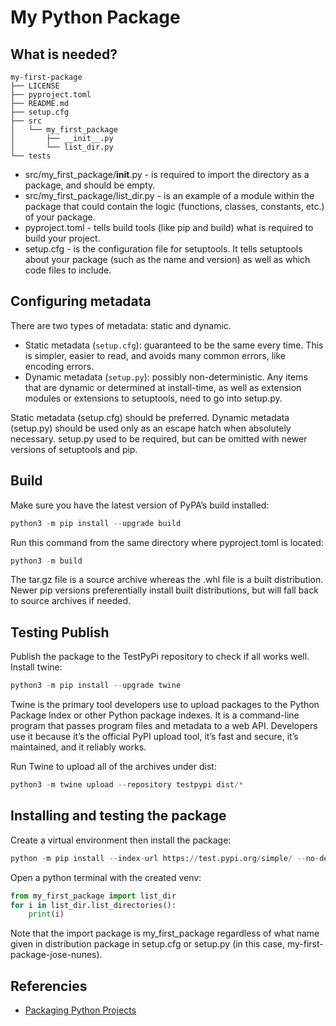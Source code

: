 # My Python Package

## What is needed?

```
my-first-package
├── LICENSE
├── pyproject.toml
├── README.md
├── setup.cfg
├── src
│   └── my_first_package
│       ├── __init__.py
│       └── list_dir.py
└── tests
```
- src/my_first_package/__init__.py - is required to import the directory as a package, and should be empty.
- src/my_first_package/list_dir.py - is an example of a module within the package that could contain the logic (functions, classes, constants, etc.) of your package.
- pyproject.toml - tells build tools (like pip and build) what is required to build your project. 
- setup.cfg - is the configuration file for setuptools. It tells setuptools about your package (such as the name and version) as well as which code files to include.

## Configuring metadata
There are two types of metadata: static and dynamic.

- Static metadata (`setup.cfg`): guaranteed to be the same every time. This is simpler, easier to read, and avoids many common errors, like encoding errors.
- Dynamic metadata (`setup.py`): possibly non-deterministic. Any items that are dynamic or determined at install-time, as well as extension modules or extensions to setuptools, need to go into setup.py.

Static metadata (setup.cfg) should be preferred. Dynamic metadata (setup.py) should be used only as an escape hatch when absolutely necessary. setup.py used to be required, but can be omitted with newer versions of setuptools and pip.

## Build
Make sure you have the latest version of PyPA’s build installed:
```python
python3 -m pip install --upgrade build
```

Run this command from the same directory where pyproject.toml is located:
```python
python3 -m build
```
The tar.gz file is a source archive whereas the .whl file is a built distribution. Newer pip versions preferentially install built distributions, but will fall back to source archives if needed.

## Testing Publish
Publish the package to the TestPyPi repository to check if all works well.
Install twine:
```python
python3 -m pip install --upgrade twine
```
Twine is the primary tool developers use to upload packages to the Python Package Index or other Python package indexes. It is a command-line program that passes program files and metadata to a web API. Developers use it because it’s the official PyPI upload tool, it’s fast and secure, it’s maintained, and it reliably works.

Run Twine to upload all of the archives under dist:
```python
python3 -m twine upload --repository testpypi dist/*
```

## Installing and testing the package
Create a virtual environment then install the package:
```python
python -m pip install --index-url https://test.pypi.org/simple/ --no-deps my-first-package-jose-nunes
```

Open a python terminal with the created venv:
```python
from my_first_package import list_dir
for i in list_dir.list_directories():
    print(i)
```

Note that the import package is my_first_package regardless of what name given in distribution package in setup.cfg or setup.py (in this case, my-first-package-jose-nunes).

## Referencies
- [Packaging Python Projects](https://packaging.python.org/tutorials/packaging-projects/)
